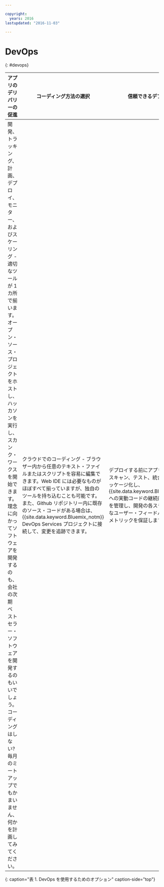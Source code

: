 ```yaml
---

copyright:
  years: 2016
lastupdated: "2016-11-03"

---
```


# DevOps
{: #devops}

アプリのデリバリーの促進| コーディング方法の選択| 信頼できるデプロイ
---- | ---- | ----
開発、トラッキング、計画、デプロイ、モニター、およびスケーリング - 適切なツールが 1 カ所で揃います。オープン・ソース・プロジェクトをホストし、ハッカソンを実行し、スカンク・ワークスを開始できます。理念に向かってソフトウェアを開発するのも、会社の次期ベストセラー・ソフトウェアを開発するのもいいでしょう。コーディングはしない? 毎月のミートアップでもかまいません、何かを計画してみてください。| クラウドでのコーディング - ブラウザー内から任意のテキスト・ファイルまたはスクリプトを容易に編集できます。Web IDE には必要なものがほぼすべて揃っていますが、独自のツールを持ち込むことも可能です。また、Github リポジトリー内に既存のソース・コードがある場合は、{{site.data.keyword.Bluemix_notm}} DevOps Services プロジェクトに接続して、変更を追跡できます。| デプロイする前にアプリをビルド、スキャン、テスト、統合、およびパッケージ化し、{{site.data.keyword.Bluemix_notm}} への実動コードの継続的デリバリーを管理し、開発の各ステージで迅速なユーザー・フィードバックと品質メトリックを保証します。

{: caption="表 1. DevOps を使用するためのオプション" caption-side="top"}
